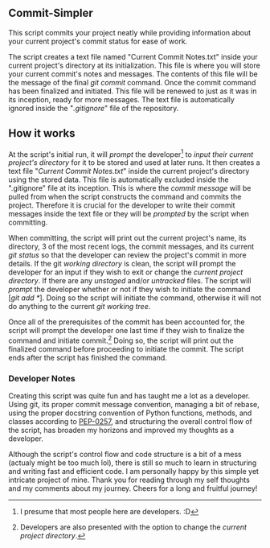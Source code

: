 ## Commit-Simpler

This script commits your project neatly while providing information about your current project's commit status for ease of work.

The script creates a text file named "Current Commit Notes.txt" inside your current project's directory at its initialization. This file is where you will store your current commit's notes and messages. The contents of this file will be the message of the final *git commit* command. Once the commit command has been finalized and initiated. This file will be renewed to just as it was in its inception, ready for more messages. The text file is automatically ignored inside the "*.gitignore*" file of the repository.

## How it works

   At the script's initial run, it will *prompt* the developer[^1] to *input their current project's directory* for it to be stored and used at later runs. It then creates a text file "*Current Commit Notes.txt*" inside the current project's directory using the stored data. This file is automatically excluded inside the ".gitignore" file at its inception. This is where the *commit message* will be pulled from when the script constructs the command and commits the project. Therefore it is crucial  for the developer to write their commit messages inside the text file or they will be *prompted* by the script when committing.

When committing, the script will print out the current project's name, its directory, 3 of the most recent logs, the commit messages, and its current *git status* so that the developer can review the project's commit in more details. If the git *working directory* is clean, the script will prompt the developer for an input if they wish to exit or change the *current project directory*. If there are any *unstaged* and/or *untracked* files. The script will *prompt* the developer whether or not if they wish to initiate the command  [*git add \**]. Doing so the script will initiate the command, otherwise it will not do anything to the current *git working tree*.

Once all of the prerequisites of the commit has been accounted for, the script will prompt the developer one last time if they wish to finalize the command and initiate commit.[^2] Doing so, the script will print out the finalized command before proceeding to initiate the commit. The script ends after the script has finished the command.

### Developer Notes
Creating this script was quite fun and has taught me a lot as a developer. Using git, its proper commit message convention, managing a bit of rebase, using the proper docstring convention of Python functions, methods, and classes according to [PEP-0257](https://peps.python.org/pep-0257/), and structuring the overall control flow of the script, has broaden my horizons and improved my thoughts as a developer.

Although the script's control flow and code structure is a bit of a mess (actualy might be too much lol), there is still so much to learn in structuring and writing fast and efficient code. I am personally happy by this simple yet intricate project of mine. Thank you for reading through my self thoughts and my comments about my journey. Cheers for a long and fruitful journey!

[^1]: I presume that most people here are developers. :D
[^2]: Developers are also presented with the option to change the *current project directory*.
